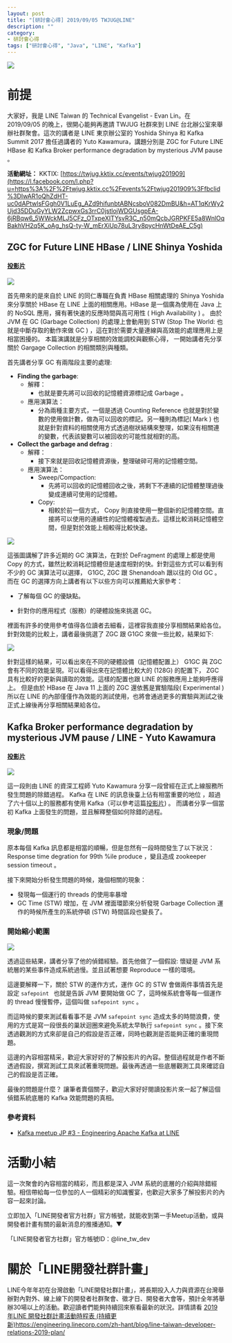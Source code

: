 ```yaml
---
layout: post
title: "[研討會心得] 2019/09/05 TWJUG@LINE"
description: ""
category: 
- 研討會心得
tags: ["研討會心得", "Java", "LINE", "Kafka"]
---
```




![](../images/2019/0906_tt.jpg)


# 前提

大家好，我是 LINE Taiwan 的 Technical Evangelist - Evan Lin。在 2019/09/05 的晚上，很開心能夠再邀請 TWJUG 社群來到 LINE 台北辦公室來舉辦社群聚會。這次的講者是 LINE 東京辦公室的 Yoshida Shinya 和 Kafka Summit 2017 擔任過講者的 Yuto Kawamura，講題分別是 ZGC for Future LINE HBase 和 Kafka Broker performance degradation by mysterious JVM pause 。

**活動網址：** KKTIX: [https://twjug.kktix.cc/events/twjug201909](https://l.facebook.com/l.php?u=https%3A%2F%2Ftwjug.kktix.cc%2Fevents%2Ftwjug201909%3Ffbclid%3DIwAR1oQhZdHT-uc0dAPtwlsFGgh0V1LuEg_AZd9hifunbtABNcsboV082DmBU&h=AT1qKrWy2Ujd35DDuGyYLW2ZcpwxGs3rrC0jstlojWDGUsgpEA-6jRBqw6_5WWckMLJ5CFz_OTxpeXITYsvR3C_n50mQcbJGRPKFE5a8WnlOqBakhVH2q5K_oAg_hsQ-ty-W_mErXiUp78uL3ry8pycHnWtDeAE_C5g)

## ZGC for Future LINE HBase / LINE Shinya Yoshida

#### [投影片](https://speakerdeck.com/line_developers/zgc-for-future-line-base)

<script async class="speakerdeck-embed" data-id="19317ee3649d4a33a75e933f43ba7f38" data-ratio="1.77777777777778" src="//speakerdeck.com/assets/embed.js"></script>
![](../images/2019/0906_t1.jpg)

首先帶來的是來自於 LINE 的同仁專職在負責 HBase 相關處理的 Shinya Yoshida 來分享關於 HBase 在 LINE 上面的相關應用。HBase 是一個廣為使用在 Java 上的 NoSQL 應用，擁有著快速的反應時間與高可用性 ( High Availability ) 。 由於 JVM 在 GC (Garbage Collection) 的處理上會動用到 STW (Stop The World: 也就是中斷存取的動作來做 GC ) ，這在對於需要大量連線與高效能的處理應用上是相當困擾的。 本篇演講就是分享相關的效能調校與觀察心得， 一開始講者先分享關於 Gargage Collection 的相關類別與種類。

首先講者分享 GC 有兩階段主要的處理:

- **Finding the garbage**: 
  - 解釋：
    - 也就是要先將可以回收的記憶體資源標記成 Garbage 。 
  - 應用演算法：
    - 分為兩種主要方式，一個是透過 Counting Reference 也就是對於變數的使用做計數，做為可以回收的標記。另一種則為標記( Mark ) 也就是針對資料的相關使用方式透過樹狀結構來整理，如果沒有相關連的變數，代表該變數可以被回收的可能性就相對的高。
- **Collect the garbage and defrag** : 
  - 解釋：
    - 接下來就是回收記憶體資源後，整理破碎可用的記憶體空間。
  - 應用演算法：
    - Sweep/Compaction:
      - 先將可以回收的記憶體回收之後，將剩下不連續的記憶體整理過後變成連續可使用的記憶體。
    - Copy:
      - 相較於前一個方式， Copy 則直接使用一整個新的記憶體空間。直接將可以使用的連續性的記憶體複製過去。這樣比較消耗記憶體空間，但是對於效能上相較得比較快速。

![](../images/2019/0906-1.jpg)

這張圖講解了許多近期的 GC 演算法，在對於 DeFragment 的處理上都是使用 Copy 的方式，雖然比較消耗記憶體但是速度相對的快。針對這些方式可以看到有不少的 GC 演算法可以選擇， G1GC, ZGC 跟 Shenandoah 跟以往的 Old GC 。 而在 GC 的選擇方向上講者有以下以些方向可以推薦給大家參考：

- 了解每個 GC 的優缺點。

- 針對你的應用程式（服務）的硬體設施來挑選 GC。

裡面有許多的使用參考值得各位讀者去細看，這裡容我直接分享相關結果給各位。針對效能的比較上，講者最後挑選了 ZGC 跟 G1GC 來做一些比較，結果如下:

![](../images/2019/0906-2.jpg)

針對這樣的結果，可以看出來在不同的硬體設備（記憶體配置上） G1GC 與 ZGC 會有不同的效能呈現。可以看得出來在記憶體比較大的 (128G) 的配置下， ZGC 具有比較好的更新與讀取的效能。這樣的配置也跟 LINE 的服務應用上能夠呼應得上。 但是由於 HBase 在 Java 11 上面的 ZGC 還依舊是實驗階段( Experimental ) 所以在 LINE 的內部僅僅作為效能的測試使用，也將會通過更多的實驗與測試之後正式上線後再分享相關結果給各位。




## **Kafka Broker performance degradation by mysterious JVM pause** / **LINE - Yuto Kawamura**

#### [投影片](https://speakerdeck.com/kawamuray/kafka-broker-performance-degradation-by-mysterious-jvm-pause-at-twjug)

<script async class="speakerdeck-embed" data-id="921620f381b14028b460609506a3db51" data-ratio="1.77777777777778" src="//speakerdeck.com/assets/embed.js"></script>
![](../images/2019/0906_t2.jpg)

這一段則由 LINE 的資深工程師 Yuto Kawamura  分享一段曾經在正式上線服務所發生問題的除錯過程。 Kafka 在 LINE 的訊息後臺上佔有相當重要的地位 ，超過了六十個以上的服務都有使用 Kafka（可以參考這篇[投影片](https://www.slideshare.net/kawamuray/kafka-meetup-jp-3-engineering-apache-kafka-at-line)) 。 而講者分享一個當初 Kafka 上面發生的問題，並且解釋整個如何除錯的過程。

### 現象/問題

原本每個 Kafka 訊息都是相當的順暢，但是忽然有一段時間發生了以下狀況： Response time degration for 99th %ile produce ，變且造成 zookeeper session timeout 。 

接下來開始分析發生問題的時候，幾個相關的現象：

- 發現每一個運行的 threads 的使用率暴增
- GC Time (STW) 增加，在 JVM 裡面環節來分析發現 Garbage Collection 運作的時候所產生的系統停頓 (STW) 時間區段也變長了。

### 開始縮小範圍

![](../images/2019/0906-04.jpg)

透過這些結果，講者分享了他的偵錯經驗。首先他做了一個假設: 懷疑是 JVM 系統層的某些事件造成系統過慢。並且試著想要 Reproduce 一樣的環境。

這邊要解釋一下，關於 STW 的運作方式，運作 GC 的 STW 會做兩件事情首先是設定 `safepoint	` 也就是告訴 JVM 要開始做 GC 了，這時候系統會等每一個運作的 thread 慢慢暫停，這個叫做 `safepoint sync` 。

而這時候的要來測試看看事不是 JVM  `safepoint sync` 造成太多的時間浪費，使用的方式是寫一段很長的巢狀迴圈來避免系統太早執行  `safepoint sync` 。接下來透過觀測的方式來卻是自己的假設是否正確，同時也觀測是否能夠正確的重現問題。

這邊的內容相當精采，歡迎大家好好的了解投影片的內容。整個過程就是作者不斷透過假設，撰寫測試工具來試著重現問題。最後再透過一些底層觀測工具來確認自己的假設是否正確。

最後的問題是什麼？ 讓筆者賣個關子，歡迎大家好好閱讀投影片來一起了解這個偵錯系統底層的 Kafka 效能問題的真相。

### 參考資料

- [Kafka meetup JP #3 - Engineering Apache Kafka at LINE](https://www.slideshare.net/kawamuray/kafka-meetup-jp-3-engineering-apache-kafka-at-line)

# 活動小結

這一次聚會的內容相當的精彩，而且都是深入 JVM 系統的底層的介紹與除錯經驗。相信帶給每一位參加的人一個精彩的知識饗宴，也歡迎大家多了解投影片的內容一起來討論。

立即加入「LINE開發者官方社群」官方帳號，就能收到第一手Meetup活動，或與開發者計畫有關的最新消息的推播通知。▼

「LINE開發者官方社群」官方帳號ID：@line_tw_dev

# 關於「LINE開發社群計畫」

LINE今年年初在台灣啟動「LINE開發社群計畫」，將長期投入人力與資源在台灣舉辦對內對外、線上線下的開發者社群聚會、徵才日、開發者大會等，預計全年將舉辦30場以上的活動。歡迎讀者們能夠持續回來察看最新的狀況。詳情請看 [2019 年LINE 開發社群計畫活動時程表 (持續更新)](https://engineering.linecorp.com/zh-hant/blog/line-taiwan-developer-relations-2019-plan/)https://engineering.linecorp.com/zh-hant/blog/line-taiwan-developer-relations-2019-plan/
